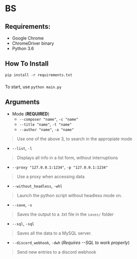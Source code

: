 # BS
 
## Requirements:
- Google Chrome 
- ChromeDriver binary
- Python 3.6
## How To Install
```
pip install -r requirements.txt
```
###
To start, use
``python main.py``

## Arguments

- Mode (**REQUIRED**)
  - `--composer "name"`, `-c "name"`
  - `--title "name"`, `-t "name"`
  - `--author "name"`, `-a "name"`
> Use one of the above 3, to search in the appropiate mode

- `--list`, `-l` 
> Displays all info in a list form, without interruptions

- `--proxy "127.0.0.1:1234"`, `-p "127.0.0.1:1234"`
> Use a proxy when accessing data

- `--without_headless`, `-whl`
> Launch the python script without headless mode on.

- `--save`, `-s`
> Saves the output to a .txt file in the ``saves/`` folder

- `--sql`, `-sql`
> Saves all the data to a MySQL server.

- `--discord_webhook`, `-dwh` (*Requires --SQL to work properly*)
> Send new entries to a discord webhook


